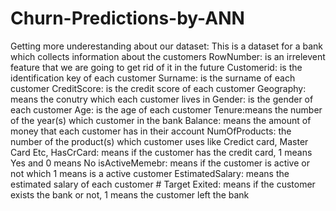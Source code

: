 # Churn-Predictions-by-ANN
Getting more underestanding about our dataset:
This is a dataset for a bank which collects information about the customers
RowNumber: is an irrelevent feature that we are going to get rid of it in the future
Customerid: is the identification key of each customer
Surname: is the surname of each customer
CreditScore: is the credit score of each customer
Geography: means the conutry which each customer lives in
Gender: is the gender of each customer
Age: is the age of each customer
Tenure:means the number of the year(s) which customer in the bank
Balance: means the amount of money that each customer has in their account
NumOfProducts: the number of the product(s) which customer uses like Credict card, Master Card Etc,
HasCrCard: means if the customer has the credit card, 1 means Yes and 0 means No
isActiveMemebr: means if the customer is active or not which 1 means is a active customer
EstimatedSalary: means the estimated salary of each customer # Target
Exited: means if the customer exists the bank or not, 1 means the customer left the bank
